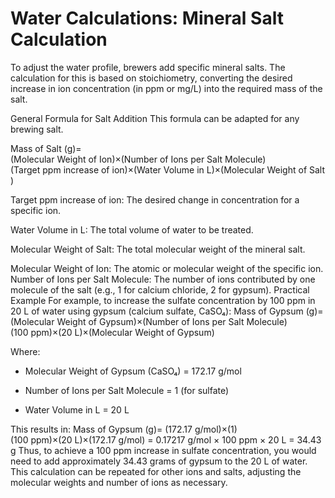 # Water Calculations: Mineral Salt Calculation

To adjust the water profile, brewers add specific mineral salts. The calculation for this is based on stoichiometry, converting the desired increase in ion concentration (in ppm or mg/L) into the required mass of the salt.

General Formula for Salt Addition
This formula can be adapted for any brewing salt.

Mass of Salt (g)=
(Molecular Weight of Ion)×(Number of Ions per Salt Molecule)
(Target ppm increase of ion)×(Water Volume in L)×(Molecular Weight of Salt)
​

Target ppm increase of ion: The desired change in concentration for a specific ion.

Water Volume in L: The total volume of water to be treated.

Molecular Weight of Salt: The total molecular weight of the mineral salt.

Molecular Weight of Ion: The atomic or molecular weight of the specific ion.
Number of Ions per Salt Molecule: The number of ions contributed by one molecule of the salt (e.g., 1 for calcium chloride, 2 for gypsum).
Practical Example
For example, to increase the sulfate concentration by 100 ppm in 20 L of water using gypsum (calcium sulfate, CaSO₄):
Mass of Gypsum (g)=
(Molecular Weight of Gypsum)×(Number of Ions per Salt Molecule)
(100 ppm)×(20 L)×(Molecular Weight of Gypsum)

Where:

- Molecular Weight of Gypsum (CaSO₄) = 172.17 g/mol

- Number of Ions per Salt Molecule = 1 (for sulfate)
- Water Volume in L = 20 L

This results in:
Mass of Gypsum (g)=
(172.17 g/mol)×(1)
(100 ppm)×(20 L)×(172.17 g/mol)
= 0.17217 g/mol × 100 ppm × 20 L = 34.43 g
Thus, to achieve a 100 ppm increase in sulfate concentration, you would need to add approximately 34.43 grams of gypsum to the 20 L of water.
This calculation can be repeated for other ions and salts, adjusting the molecular weights and number of ions as necessary.
